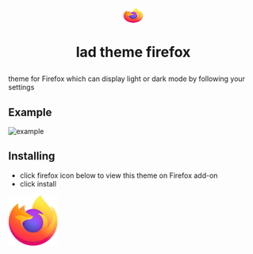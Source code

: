 <p align="center">
   <img width="40" height="30" src="https://github.com/Arikato111/Arikato111/raw/main/icons/firefox.svg" alt="firefox">
</p>

# <p align="center">lad theme firefox</p>

theme for Firefox which can display light or dark mode by following your settings

## Example

![example](https://addons.mozilla.org/user-media/version-previews/full/3958/3958135.svg?modified=1692720320)

## Installing 

- click firefox icon below to view this theme on Firefox add-on
- click install

<a href="https://addons.mozilla.org/en-US/firefox/addon/lad-light-and-dark-theme/">
   <img width="100" src="https://github.com/Arikato111/Arikato111/raw/main/icons/firefox.svg" alt="firefox">
</a>
